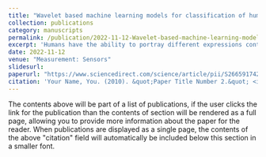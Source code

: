 ```yaml
---
title: "Wavelet based machine learning models for classification of human emotions using EEG signal"
collection: publications
category: manuscripts
permalink: /publication/2022-11-12-Wavelet-based-machine-learning-models-for-classification-of-human-emotions-using-EEG-signal
excerpt: 'Humans have the ability to portray different expressions contrary to the emotional state of mind. Therefore, it is difficult to judge the human's real emotional state simply by judging the physical appearance. Although researchers are working on facial expressions analysis, voice recognition, gesture recognition accuracy levels of such analysis are much less and the results are not reliable. Classifying the human emotions with machine learning models and extracting discrete wavelet features of Electroencephalogram (EEG) is proposed. The EEG data from Database for Emotion Analysis using Physiological signal (DEAP) online datasets is used for analysis and consists of peripheral biological signals as well as EEG recordings. EEG signal is collected from 32 subjects while watching 40 1-min-long music videos. Each video clip is rated by the participants in terms of the level of Valence, Arousal, Dominance. In the proposed work we have considered a significant band of EEG with a reduced frontal electrode (Fp1, F3, F4, Fp2) to get a comparable good result. The accuracy obtained from K- nearest neighbour (KNN), Fine KNN and Support Vector Machine (SVM) are 92.5%, 90% and 90% respectively for Valence, Arousal and Dominance.'
date: 2022-11-12
venue: "Measurement: Sensors"
slidesurl: 
paperurl: "https://www.sciencedirect.com/science/article/pii/S266591742200188X"
citation: 'Your Name, You. (2010). &quot;Paper Title Number 2.&quot; <i>Journal 1</i>. 1(2).'
---
```


The contents above will be part of a list of publications, if the user clicks the link for the publication than the contents of section will be rendered as a full page, allowing you to provide more information about the paper for the reader. When publications are displayed as a single page, the contents of the above "citation" field will automatically be included below this section in a smaller font.
